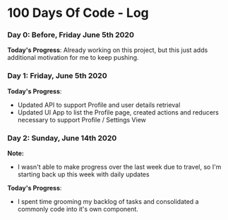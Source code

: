 # 100 Days Of Code - Log

### Day 0: Before, Friday June 5th 2020

**Today's Progress**: Already working on this project, but this just adds additional motivation for me to keep pushing.

### Day 1: Friday, June 5th 2020

**Today's Progress**: 
- Updated API to support Profile and user details retrieval
- Updated UI App to list the Profile page, created actions and reducers necessary to support Profile / Settings View

### Day 2: Sunday, June 14th 2020

**Note:** 
- I wasn't able to make progress over the last week due to travel, so I'm starting back up this week with daily updates

**Today's Progress**: 
- I spent time grooming my backlog of tasks and consolidated a commonly code into it's own component.
